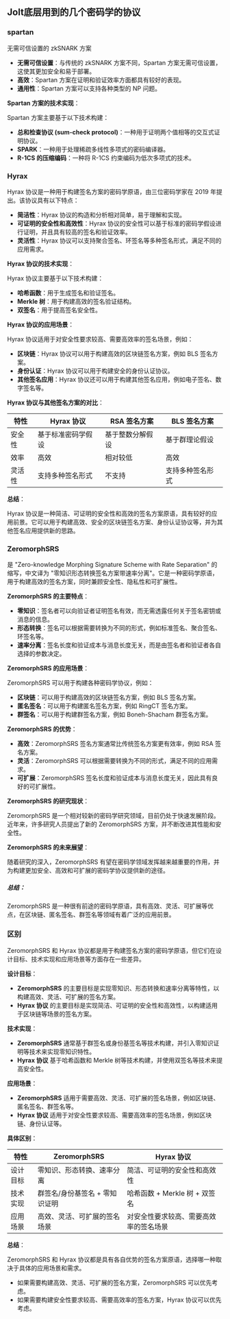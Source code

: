 ## Jolt底层用到的几个密码学的协议

### spartan 

无需可信设置的 zkSNARK 方案

- **无需可信设置**：与传统的 zkSNARK 方案不同，Spartan 方案无需可信设置，这使其更加安全和易于部署。
- **高效**：Spartan 方案在证明和验证效率方面都具有较好的表现。
- **通用性**：Spartan 方案可以支持各种类型的 NP 问题。

**Spartan 方案的技术实现**：

Spartan 方案主要基于以下技术构建：

- **总和检查协议 (sum-check protocol)**：一种用于证明两个值相等的交互式证明协议。
- **SPARK**：一种用于处理稀疏多线性多项式的密码编译器。
- **R-1CS 的压缩编码**：一种将 R-1CS 约束编码为低次多项式的技术。





### Hyrax

Hyrax 协议是一种用于构建签名方案的密码学原语，由三位密码学家在 2019 年提出。该协议具有以下特点：

- **简洁性**：Hyrax 协议的构造和分析相对简单，易于理解和实现。
- **可证明的安全性和高效性**：Hyrax 协议的安全性可以基于标准的密码学假设进行证明，并且具有较高的签名和验证效率。
- **灵活性**：Hyrax 协议可以支持聚合签名、环签名等多种签名形式，满足不同的应用需求。

**Hyrax 协议的技术实现**：

Hyrax 协议主要基于以下技术构建：

- **哈希函数**：用于生成签名和验证签名。
- **Merkle 树**：用于构建高效的签名验证结构。
- **双签名**：用于提高签名安全性。

**Hyrax 协议的应用场景**：

Hyrax 协议适用于对安全性要求较高、需要高效率的签名场景，例如：

- **区块链**：Hyrax 协议可以用于构建高效的区块链签名方案，例如 BLS 签名方案。
- **身份认证**：Hyrax 协议可以用于构建安全的身份认证协议。
- **其他签名应用**：Hyrax 协议还可以用于构建其他签名应用，例如电子签名、数字签名等。

**Hyrax 协议与其他签名方案的对比**：

| 特性   | Hyrax 协议         | RSA 签名方案     | BLS 签名方案     |
| ------ | ------------------ | ---------------- | ---------------- |
| 安全性 | 基于标准密码学假设 | 基于整数分解假设 | 基于群理论假设   |
| 效率   | 高效               | 相对较低         | 高效             |
| 灵活性 | 支持多种签名形式   | 不支持           | 支持多种签名形式 |

**总结**：

Hyrax 协议是一种简洁、可证明的安全性和高效的签名方案原语，具有较好的应用前景。它可以用于构建高效、安全的区块链签名方案、身份认证协议等，并为其他签名应用提供新的思路。







### ZeromorphSRS

 是 "Zero-knowledge Morphing Signature Scheme with Rate Separation" 的缩写，中文译为 "零知识形态转换签名方案带速率分离"。它是一种密码学原语，用于构建高效的签名方案，同时兼顾安全性、隐私性和可扩展性。

**ZeromorphSRS 的主要特点**：

- **零知识**：签名者可以向验证者证明签名有效，而无需透露任何关于签名密钥或消息的信息。
- **形态转换**：签名可以根据需要转换为不同的形式，例如标准签名、聚合签名、环签名等。
- **速率分离**：签名长度和验证成本与消息长度无关，而是由签名者和验证者各自选择的参数决定。

**ZeromorphSRS 的应用场景**：

ZeromorphSRS 可以用于构建各种密码学协议，例如：

- **区块链**：可以用于构建高效的区块链签名方案，例如 BLS 签名方案。
- **匿名签名**：可以用于构建匿名签名方案，例如 RingCT 签名方案。
- **群签名**：可以用于构建群签名方案，例如 Boneh-Shacham 群签名方案。

**ZeromorphSRS 的优势**：

- **高效**：ZeromorphSRS 签名方案通常比传统签名方案更有效率，例如 RSA 签名方案。
- **灵活**：ZeromorphSRS 可以根据需要转换为不同的形式，满足不同的应用需求。
- **可扩展**：ZeromorphSRS 签名长度和验证成本与消息长度无关，因此具有良好的可扩展性。

**ZeromorphSRS 的研究现状**：

ZeromorphSRS 是一个相对较新的密码学研究领域，目前仍处于快速发展阶段。近年来，许多研究人员提出了新的 ZeromorphSRS 方案，并不断改进其性能和安全性。

**ZeromorphSRS 的未来展望**：

随着研究的深入，ZeromorphSRS 有望在密码学领域发挥越来越重要的作用，并为构建更加安全、高效和可扩展的密码学协议提供新的途径。

##### 总结：

ZeromorphSRS 是一种很有前途的密码学原语，具有高效、灵活、可扩展等优点，在区块链、匿名签名、群签名等领域有着广泛的应用前景。





### 区别

ZeromorphSRS 和 Hyrax 协议都是用于构建签名方案的密码学原语，但它们在设计目标、技术实现和应用场景等方面存在一些差异。

**设计目标**：

- **ZeromorphSRS** 的主要目标是实现零知识、形态转换和速率分离等特性，以构建高效、灵活、可扩展的签名方案。
- **Hyrax 协议** 的主要目标是实现简洁、可证明的安全性和高效性，以构建适用于区块链等场景的签名方案。

**技术实现**：

- **ZeromorphSRS** 通常基于群签名或身份基签名等技术构建，并引入零知识证明等技术来实现零知识特性。
- **Hyrax 协议** 基于哈希函数和 Merkle 树等技术构建，并使用双签名等技术来提高安全性。

**应用场景**：

- **ZeromorphSRS** 适用于需要高效、灵活、可扩展的签名场景，例如区块链、匿名签名、群签名等。
- **Hyrax 协议** 适用于对安全性要求较高、需要高效率的签名场景，例如区块链、身份认证等。

**具体区别**：

| 特性     | ZeromorphSRS                   | Hyrax 协议                             |
| -------- | ------------------------------ | -------------------------------------- |
| 设计目标 | 零知识、形态转换、速率分离     | 简洁、可证明的安全性和高效性           |
| 技术实现 | 群签名/身份基签名 + 零知识证明 | 哈希函数 + Merkle 树 + 双签名          |
| 应用场景 | 高效、灵活、可扩展的签名场景   | 对安全性要求较高、需要高效率的签名场景 |

**总结**：

ZeromorphSRS 和 Hyrax 协议都是具有各自优势的签名方案原语，选择哪一种取决于具体的应用场景和需求。

- 如果需要构建高效、灵活、可扩展的签名方案，ZeromorphSRS 可以优先考虑。
- 如果需要构建安全性要求较高、需要高效率的签名方案，Hyrax 协议可以优先考虑。

